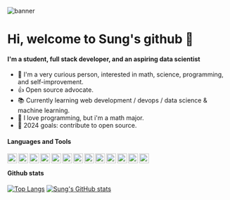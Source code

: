 ![banner](https://github.com/SungJKK/SungJKK/blob/main/assets/new_banner.jpeg?raw=true)

# Hi, welcome to Sung's github 👋

#### I'm a student, full stack developer, and an aspiring data scientist
- 🤔 I'm a very curious person, interested in math, science, programming, and self-improvement.
- 👍 Open source advocate.
- 📚 Currently learning web development / devops / data science & machine learning.
- 🤣 I love programming, but i'm a math major.
- 🥅 2024 goals: contribute to open source.

#### Languages and Tools
<img align="left" width="22px" src="https://img.icons8.com/color/48/000000/html-5--v1.png"/>
<img align="left" width="22px" src="https://img.icons8.com/color/48/000000/css3.png"/>
<img align="left" width="22px" src="https://img.icons8.com/color/48/000000/javascript--v1.png"/>
<img align="left" width="22px" src="https://img.icons8.com/color/48/000000/console.png"/>
<img align="left" width="22px" src="https://img.icons8.com/color/48/000000/golang.png"/>
<img align="left" width="22px" src="https://img.icons8.com/color/48/000000/python--v1.png"/>
<img align="left" width="22px" src="https://img.icons8.com/color/48/000000/haskell.png"/>
<img align="left" width="22px" src="https://img.icons8.com/color/48/000000/git.png"/>
<img align="left" width="22px" src="https://img.icons8.com/color/48/000000/react-native.png"/>
<img align="left" width="22px" src="https://img.icons8.com/color/48/000000/postgreesql.png"/>
<img align="left" width="22px" src="https://img.icons8.com/color/48/000000/docker.png"/>
<img align="left" width="22px" src="https://img.icons8.com/color/48/000000/kubernetes.png"/>
<img align="left" width="22px" src="https://img.icons8.com/color/48/000000/amazon-web-services.png"/>
<br/>

#### Github stats
[![Top Langs](https://github-readme-stats.vercel.app/api/top-langs/?username=SungJKK&theme=transparent&hide=jupyter%20notebook)](https://github.com/anuraghazra/github-readme-stats)
[![Sung's GitHub stats](https://github-readme-stats.vercel.app/api?username=SungJKK&show_icons=true&theme=transparent)](https://github.com/anuraghazra/github-readme-stats)



